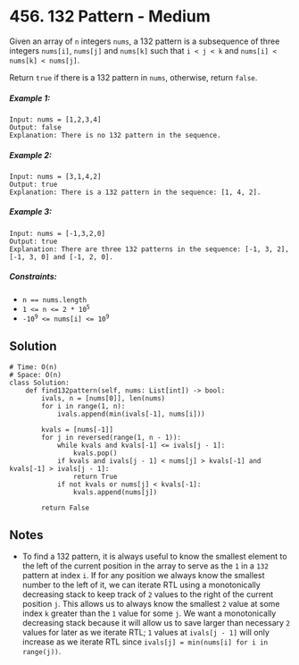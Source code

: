 # 456. 132 Pattern - Medium

Given an array of `n` integers `nums`, a 132 pattern is a subsequence of three integers `nums[i]`, `nums[j]` and `nums[k]` such that `i < j < k` and `nums[i] < nums[k] < nums[j]`.

Return `true` if there is a 132 pattern in `nums`, otherwise, return `false`.

##### Example 1:

```
Input: nums = [1,2,3,4]
Output: false
Explanation: There is no 132 pattern in the sequence.
```

##### Example 2:

```
Input: nums = [3,1,4,2]
Output: true
Explanation: There is a 132 pattern in the sequence: [1, 4, 2].
```

##### Example 3:

```
Input: nums = [-1,3,2,0]
Output: true
Explanation: There are three 132 patterns in the sequence: [-1, 3, 2], [-1, 3, 0] and [-1, 2, 0].
```

##### Constraints:

- <code>n == nums.length</code>
- <code>1 <= n <= 2 * 10<sup>5</sup></code>
- <code>-10<sup>9</sup> <= nums[i] <= 10<sup>9</sup></code>

## Solution

```
# Time: O(n)
# Space: O(n)
class Solution:
    def find132pattern(self, nums: List[int]) -> bool:
        ivals, n = [nums[0]], len(nums)
        for i in range(1, n):
            ivals.append(min(ivals[-1], nums[i]))
            
        kvals = [nums[-1]]
        for j in reversed(range(1, n - 1)):
            while kvals and kvals[-1] <= ivals[j - 1]:
                kvals.pop()
            if kvals and ivals[j - 1] < nums[j] > kvals[-1] and kvals[-1] > ivals[j - 1]:
                return True
            if not kvals or nums[j] < kvals[-1]:
                kvals.append(nums[j])

        return False
```

## Notes
- To find a 132 pattern, it is always useful to know the smallest element to the left of the current position in the array to serve as the `1` in a `132` pattern at index `i`. If for any position we always know the smallest number to the left of it, we can iterate RTL using a monotonically decreasing stack to keep track of `2` values to the right of the current position `j`. This allows us to always know the smallest `2` value at some index `k` greater than the `1` value for some `j`. We want a monotonically decreasing stack because it will allow us to save larger than necessary `2` values for later as we iterate RTL; `1` values at `ivals[j - 1]` will only increase as we iterate RTL since `ivals[j] = min(nums[i] for i in range(j))`.